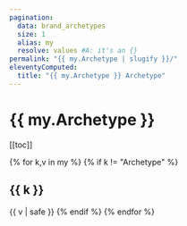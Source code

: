 ```yaml
---
pagination:
  data: brand_archetypes
  size: 1
  alias: my
  resolve: values #A: it's an {}
permalink: "{{ my.Archetype | slugify }}/"
eleventyComputed:
  title: "{{ my.Archetype }} Archetype"
---
```


# {{ my.Archetype }} 

[[toc]]

{% for k,v in my %}
{% if k != "Archetype" %}
## {{ k }}

{{ v | safe }}
{% endif %}
{% endfor %}
